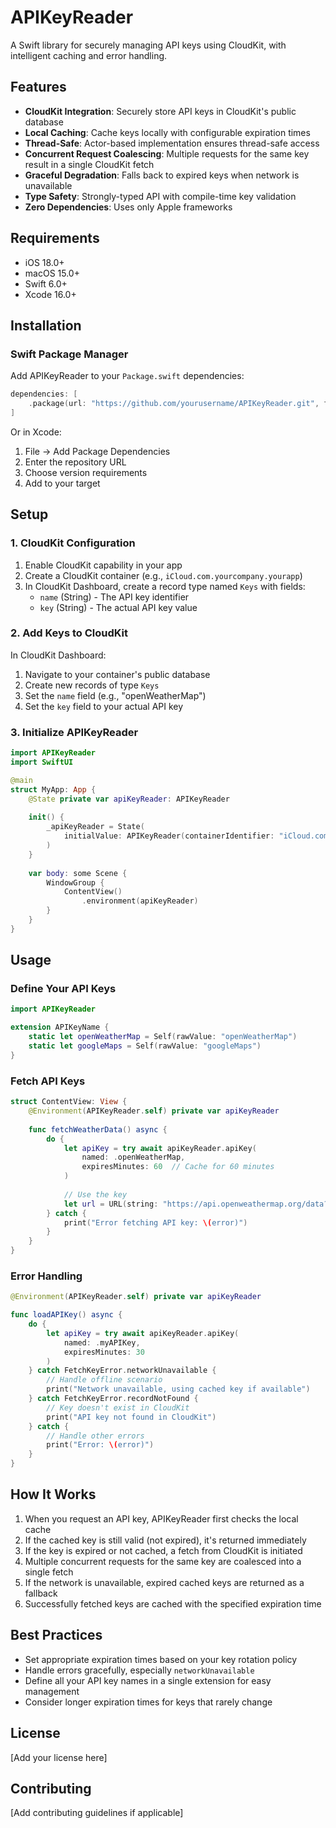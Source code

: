 # APIKeyReader

A Swift library for securely managing API keys using CloudKit, with intelligent caching and error handling.

## Features

- **CloudKit Integration**: Securely store API keys in CloudKit's public database
- **Local Caching**: Cache keys locally with configurable expiration times
- **Thread-Safe**: Actor-based implementation ensures thread-safe access
- **Concurrent Request Coalescing**: Multiple requests for the same key result in a single CloudKit fetch
- **Graceful Degradation**: Falls back to expired keys when network is unavailable
- **Type Safety**: Strongly-typed API with compile-time key validation
- **Zero Dependencies**: Uses only Apple frameworks

## Requirements

- iOS 18.0+
- macOS 15.0+
- Swift 6.0+
- Xcode 16.0+

## Installation

### Swift Package Manager

Add APIKeyReader to your `Package.swift` dependencies:

```swift
dependencies: [
    .package(url: "https://github.com/yourusername/APIKeyReader.git", from: "1.0.0")
]
```

Or in Xcode:
1. File → Add Package Dependencies
2. Enter the repository URL
3. Choose version requirements
4. Add to your target

## Setup

### 1. CloudKit Configuration

1. Enable CloudKit capability in your app
2. Create a CloudKit container (e.g., `iCloud.com.yourcompany.yourapp`)
3. In CloudKit Dashboard, create a record type named `Keys` with fields:
   - `name` (String) - The API key identifier
   - `key` (String) - The actual API key value

### 2. Add Keys to CloudKit

In CloudKit Dashboard:
1. Navigate to your container's public database
2. Create new records of type `Keys`
3. Set the `name` field (e.g., "openWeatherMap")
4. Set the `key` field to your actual API key

### 3. Initialize APIKeyReader

```swift
import APIKeyReader
import SwiftUI

@main
struct MyApp: App {
    @State private var apiKeyReader: APIKeyReader
    
    init() {
        _apiKeyReader = State(
            initialValue: APIKeyReader(containerIdentifier: "iCloud.com.yourcompany.yourapp")
        )
    }
    
    var body: some Scene {
        WindowGroup {
            ContentView()
                .environment(apiKeyReader)
        }
    }
}
```

## Usage

### Define Your API Keys

```swift
import APIKeyReader

extension APIKeyName {
    static let openWeatherMap = Self(rawValue: "openWeatherMap")
    static let googleMaps = Self(rawValue: "googleMaps")
}
```

### Fetch API Keys

```swift
struct ContentView: View {
    @Environment(APIKeyReader.self) private var apiKeyReader
    
    func fetchWeatherData() async {
        do {
            let apiKey = try await apiKeyReader.apiKey(
                named: .openWeatherMap,
                expiresMinutes: 60  // Cache for 60 minutes
            )
            
            // Use the key
            let url = URL(string: "https://api.openweathermap.org/data?appid=\(apiKey.rawValue)")!
        } catch {
            print("Error fetching API key: \(error)")
        }
    }
}
```

### Error Handling

```swift
@Environment(APIKeyReader.self) private var apiKeyReader

func loadAPIKey() async {
    do {
        let apiKey = try await apiKeyReader.apiKey(
            named: .myAPIKey,
            expiresMinutes: 30
        )
    } catch FetchKeyError.networkUnavailable {
        // Handle offline scenario
        print("Network unavailable, using cached key if available")
    } catch FetchKeyError.recordNotFound {
        // Key doesn't exist in CloudKit
        print("API key not found in CloudKit")
    } catch {
        // Handle other errors
        print("Error: \(error)")
    }
}
```

## How It Works

1. When you request an API key, APIKeyReader first checks the local cache
2. If the cached key is still valid (not expired), it's returned immediately
3. If the key is expired or not cached, a fetch from CloudKit is initiated
4. Multiple concurrent requests for the same key are coalesced into a single fetch
5. If the network is unavailable, expired cached keys are returned as a fallback
6. Successfully fetched keys are cached with the specified expiration time

## Best Practices

- Set appropriate expiration times based on your key rotation policy
- Handle errors gracefully, especially `networkUnavailable`
- Define all your API key names in a single extension for easy management
- Consider longer expiration times for keys that rarely change

## License

[Add your license here]

## Contributing

[Add contributing guidelines if applicable]